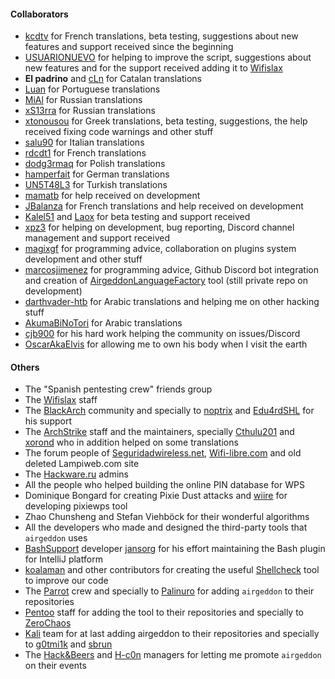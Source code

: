 #### Collaborators

- [kcdtv] for French translations, beta testing, suggestions about new features and support received since the beginning
- [USUARIONUEVO] for helping to improve the script, suggestions about new features and for the support received adding it to [Wifislax]
- **El padrino** and [cLn] for Catalan translations
- [Luan] for Portuguese translations
- [MiAl] for Russian translations
- [xS13rra] for Russian translations
- [xtonousou] for Greek translations, beta testing, suggestions, the help received fixing code warnings and other stuff
- [salu90] for Italian translations
- [rdcdt1] for French translations
- [dodg3rmaq] for Polish translations
- [hamperfait] for German translations
- [UN5T48L3] for Turkish translations
- [mamatb] for help received on development
- [JBalanza] for French translations and help received on development
- [Kalel51] and [Laox] for beta testing and support received
- [xpz3] for helping on development, bug reporting, Discord channel management and support received
- [magixgf] for programming advice, collaboration on plugins system development and other stuff
- [marcosjimenez] for programming advice, Github Discord bot integration and creation of [AirgeddonLanguageFactory] tool (still private repo on development)
- [darthvader-htb] for Arabic translations and helping me on other hacking stuff
- [AkumaBiNoTori] for Arabic translations
- [cjb900] for his hard work helping the community on issues/Discord
- [OscarAkaElvis] for allowing me to own his body when I visit the earth

#### Others

- The "Spanish pentesting crew" friends group
- The [Wifislax] staff
- The [BlackArch] community and specially to [noptrix] and [Edu4rdSHL] for his support
- The [ArchStrike] staff and the maintainers, specially [Cthulu201] and [xorond] who in addition helped on some translations
- The forum people of [Seguridadwireless.net], [Wifi-libre.com] and old deleted Lampiweb.com site
- The [Hackware.ru] admins
- All the people who helped building the online PIN database for WPS
- Dominique Bongard for creating Pixie Dust attacks and [wiire] for developing pixiewps tool
- Zhao Chunsheng and Stefan Viehböck for their wonderful algorithms
- All the developers who made and designed the third-party tools that `airgeddon` uses
- [BashSupport] developer [jansorg] for his effort maintaining the Bash plugin for IntelliJ platform
- [koalaman] and other contributors for creating the useful [Shellcheck] tool to improve our code
- The [Parrot] crew and specially to [Palinuro] for adding `airgeddon` to their repositories
- [Pentoo] staff for adding the tool to their repositories and specially to [ZeroChaos]
- [Kali] team for at last adding airgeddon to their repositories and specially to [g0tmi1k] and [sbrun]
- The [Hack&Beers] and [H-c0n] managers for letting me promote `airgeddon` on their events

<!-- URLs -->
[Wifislax]: https://www.wifislax.com
[BlackArch]: https://blackarch.org
[ArchStrike]: https://archstrike.org/wiki
[Seguridadwireless.net]: https://foro.seguridadwireless.net
[Wifi-libre.com]: https://www.wifi-libre.com
[Hackware.ru]: https://hackware.ru
[BashSupport]: https://github.com/jansorg/BashSupport
[Parrot]: https://www.parrotsec.org/
[Hack&Beers]: https://twitter.com/hackandbeers
[H-c0n]: https://www.h-c0n.com/p/home.html
[Wifislax]: https://www.wifislax.com
[Shellcheck]: https://github.com/koalaman/shellcheck
[Pentoo]: https://www.pentoo.ch
[AirgeddonLanguageFactory]: https://github.com/marcosjimenez/AirgeddonLanguageFactory
[Kali]:https://www.kali.org/

<!-- Github URLs -->
[Kcdtv]: https://github.com/kcdtv
[cLn]: https://github.com/cLn73
[Luan]: https://github.com/Luan7805
[MiAl]: https://github.com/Mi-Al
[xtonousou]: https://github.com/xtonousou
[OscarAkaElvis]: https://github.com/OscarAkaElvis
[jansorg]: https://github.com/jansorg
[wiire]: https://github.com/wiire
[noptrix]: https://github.com/noptrix
[xorond]: https://github.com/xorond
[Cthulu201]: https://github.com/Cthulu201
[salu90]: https://github.com/salu90
[Palinuro]: https://github.com/PalinuroSec
[rdcdt1]: https://github.com/rdcdt1
[dodg3rmaq]: https://github.com/dodg3rmaq
[hamperfait]: https://github.com/hamperfait
[UN5T48L3]: https://github.com/UN5T48L3
[mamatb]: https://github.com/mamatb
[JBalanza]: https://github.com/JBalanza
[Kalel51]: https://github.com/Kalel51
[Laox]: https://github.com/jarilaos
[USUARIONUEVO]: https://github.com/wifislax-ng
[xpz3]: https://github.com/xpz3
[magixgf]: https://github.com/magixgf
[koalaman]: https://github.com/koalaman
[ZeroChaos]: https://github.com/ZeroChaos-
[marcosjimenez]: https://github.com/marcosjimenez
[darthvader-htb]: https://github.com/darthvader-htb
[Edu4rdSHL]: https://github.com/Edu4rdSHL
[g0tmi1k]: https://github.com/g0tmi1k
[sbrun]: https://github.com/sbrun
[cjb900]: https://github.com/cjb900
[AkumaBiNoTori]: https://github.com/AkumaBiNoTori
[xS13rra]: https://github.com/xS13rra